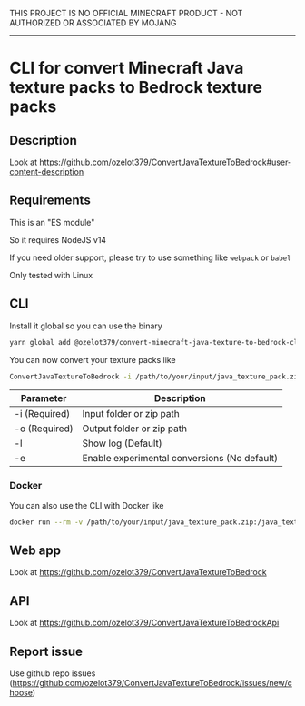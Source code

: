 THIS PROJECT IS NO OFFICIAL MINECRAFT PRODUCT - NOT AUTHORIZED OR ASSOCIATED BY MOJANG

---

# CLI for convert Minecraft Java texture packs to Bedrock texture packs

## Description

Look at https://github.com/ozelot379/ConvertJavaTextureToBedrock#user-content-description

## Requirements

This is an "ES module"

So it requires NodeJS v14

If you need older support, please try to use something like `webpack` or `babel`

Only tested with Linux

## CLI

Install it global so you can use the binary

```bash
yarn global add @ozelot379/convert-minecraft-java-texture-to-bedrock-cli
```

You can now convert your texture packs like

```bash
ConvertJavaTextureToBedrock -i /path/to/your/input/java_texture_pack.zip -o /path/to/your/output/bedrock_texture_pack.mcpack
```

| Parameter | Description |
|-----------|-------------|
| -i (Required) | Input folder or zip path |
| -o (Required) | Output folder or zip path |
| -l | Show log (Default) |
| -e | Enable experimental conversions (No default) |

### Docker

You can also use the CLI with Docker like

```bash
docker run --rm -v /path/to/your/input/java_texture_pack.zip:/java_texture_pack.zip:ro -v /path/to/your/output/bedrock_texture_pack.mcpack:/bedrock_texture_pack.mcpack ozelot379/convert-minecraft-java-texture-to-bedrock-cli -i /java_texture_pack.zip -o /bedrock_texture_pack.mcpack
```

## Web app

Look at https://github.com/ozelot379/ConvertJavaTextureToBedrock

## API

Look at https://github.com/ozelot379/ConvertJavaTextureToBedrockApi

## Report issue

Use github repo issues (https://github.com/ozelot379/ConvertJavaTextureToBedrock/issues/new/choose)

